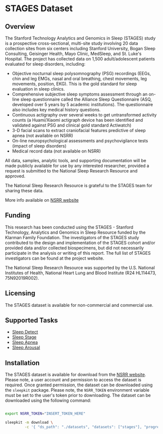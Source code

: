 # STAGES Dataset

## <span class="sk-h2-span">Overview</span>

The Stanford Technology Analytics and Genomics in Sleep (STAGES) study is a prospective cross-sectional, multi-site study involving 20 data collection sites from six centers including Stanford University, Bogan Sleep Consulting, Geisinger Health, Mayo Clinic, MedSleep, and St. Luke's Hospital. The project has collected data on 1,500 adult/adolescent patients evaluated for sleep disorders, including:

* Objective nocturnal sleep polysomnography (PSG) recordings (EEGs, chin and leg EMGs, nasal and oral breathing, chest movements, leg movements, position, EKG). This is the gold standard for sleep evaluation in sleep clinics.
* Comprehensive subjective sleep symptoms assessment through an on-line sleep questionnaire called the Alliance Sleep Questionnaire (ASQ, developed over 5 years by 5 academic institutions). The questionnaire also includes key medical history questions.
* Continuous actigraphy over several weeks to get untransformed activity counts (a Huami/Xiaomi actigraph device has been identified and validated against PSG and clinical gold standard Actiwatch)
* 3-D facial scans to extract craniofacial features predictive of sleep apnea (not available on NSRR)
* On-line neuropsychological assessments and psychovigilance tests (impact of sleep disorders)
* Medical record data (not available on NSRR)

All data, samples, analytic tools, and supporting documentation will be made publicly available for use by any interested researcher, provided a request is submitted to the National Sleep Research Resource and approved.

The National Sleep Research Resource is grateful to the STAGES team for sharing these data.

More info available on [NSRR website](https://sleepdata.org/datasets/stages)

## <span class="sk-h2-span">Funding</span>

This research has been conducted using the STAGES - Stanford Technology, Analytics and Genomics in Sleep Resource funded by the Klarman Family Foundation. The investigators of the STAGES study contributed to the design and implementation of the STAGES cohort and/or provided data and/or collected biospecimens, but did not necessarily participate in the analysis or writing of this report. The full list of STAGES investigators can be found at the project website.

The National Sleep Research Resource was supported by the U.S. National Institutes of Health, National Heart Lung and Blood Institute (R24 HL114473, 75N92019R002).

## <span class="sk-h2-span">Licensing</span>

The STAGES dataset is available for non-commercial and commercial use.

## <span class="sk-h2-span">Supported Tasks</span>

* [Sleep Detect](../tasks/detect.md)
* [Sleep Stage](../tasks/stage.md)
* [Sleep Apnea](../tasks/apnea.md)
* [Sleep Arousal](../tasks/arousal.md)

## <span class="sk-h2-span">Installation</span>

The STAGES dataset is available for download from the [NSRR website](https://sleepdata.org/datasets/stages). Please note, a user account and permission to access the dataset is required. Once granted permission, the dataset can be downloaded using the `sleepkit` package. Please note, the `NSRR_TOKEN` environment variable must be set to the user's token prior to downloading. The dataset can be downloaded using the following command:

```bash

export NSRR_TOKEN="INSERT_TOKEN_HERE"

sleepkit -m download \
         -c '{ "ds_path": "./datasets", "datasets": ["stages"], "progress": true }'
```
